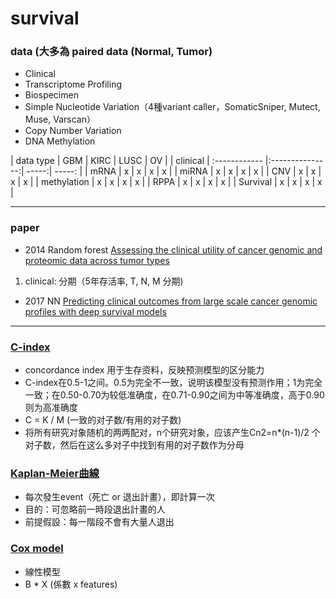 # survival

### data (大多為 paired data (Normal, Tumor)
- Clinical
- Transcriptome Profiling
- Biospecimen
- Simple Nucleotide Variation（4種variant caller，SomaticSniper, Mutect, Muse, Varscan）
- Copy Number Variation
- DNA Methylation

| data type | GBM | KIRC | LUSC | OV |
| clinical | :------------ |:---------------:| -----:| -----: |
| mRNA | x | x | x | x |
| miRNA | x | x | x | x |
| CNV | x | x | x | x |
| methylation | x | x | x | x |
| RPPA | x | x | x | x |
| Survival | x | x | x | x |
- - -

### paper
- 2014 Random forest [Assessing the clinical utility of cancer genomic and proteomic data across tumor types](https://www.nature.com/articles/nbt.2940.pdf)
1. clinical: 分期（5年存活率, T, N, M 分期)
 
- 2017 NN [Predicting clinical outcomes from large scale cancer genomic profiles with deep survival models](https://www.nature.com/articles/s41598-017-11817-6.pdf)
- - -

### [C-index](http://ttdoc.cn/article/652.jhtml)
- concordance index 用于生存资料，反映预测模型的区分能力
- C-index在0.5-1之间。0.5为完全不一致，说明该模型没有预测作用；1为完全一致；在0.50-0.70为较低准确度，在0.71-0.90之间为中等准确度，高于0.90则为高准确度
- C = K / M (一致的对子数/有用的对子数)
- 将所有研究对象随机的两两配对，n个研究对象，应该产生Cn2=n*(n-1)/2 个对子数，然后在这么多对子中找到有用的对子数作为分母

### [Kaplan-Meier曲線](http://biostatdept.cmu.edu.tw/doc/epaper_a/paper/teaching_corner_062_1.pdf)
- 每次發生event（死亡 or 退出計畫），即計算一次
- 目的：可忽略前一時段退出計畫的人
- 前提假設：每一階段不會有大量人退出

### [Cox model](http://biostatdept.cmu.edu.tw/doc/epaper_a/paper/teaching_corner_064.pdf)
- 線性模型
- B * X (係數 x features)

